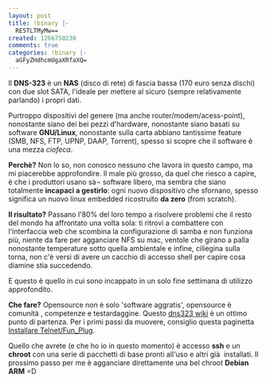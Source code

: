 ```yaml
---
layout: post
title: !binary |-
  RE5TLTMyMw==
created: 1266750230
comments: true
categories: !binary |-
  aGFyZHdhcmUgaXRfaXQ=
---
```

Il <strong>DNS-323</strong> è un <strong>NAS</strong> (disco di rete) di fascia bassa (170 euro senza dischi) con due slot SATA, l'ideale per mettere al sicuro (sempre relativamente parlando) i propri dati.
<!--break-->
Purtroppo dispositivi del genere (ma anche router/modem/acess-point), nonostante siano dei bei pezzi d'hardware, nonostante siano basati su software <strong>GNU/Linux</strong>, nonostante sulla carta abbiano tantissime feature (SMB, NFS, FTP, UPNP, DAAP, Torrent), spesso si scopre che il software è una mezza <em>ciofeca</em>.

<strong>Perchè?</strong> Non lo so, non conosco nessuno che lavora in questo campo, ma mi piacerebbe approfondire. Il male più grosso, da quel che riesco a capire, è che i produttori usano sà¬ software libero, ma sembra che siano totalmente <strong>incapaci a gestirlo</strong>: ogni nuovo dispositivo che sfornano, spesso significa un nuovo linux embedded ricostruito <strong>da zero</strong> (from scratch).

<strong>Il risultato?</strong> Passano l'80% del loro tempo a risolvere problemi che il resto del mondo ha affrontato una volta sola: ti ritrovi a combattere con l'interfaccia web che scombina la configurazione di samba e non funziona più, niente da fare per agganciare NFS su mac, ventole che girano a palla nonostante temperature sotto quella ambientale e infine, ciliegina sulla torna, non c'è versi di avere un cacchio di accesso shell per capire cosa diamine stia succedendo.

E questo è quello in cui sono incappato in un solo fine settimana di utilizzo approfondito.

<strong>Che fare?</strong> Opensource non è solo 'software aggratis', opensource è comunità , competenze e testardaggine. Questo <a href="http://wiki.dns323.info/">dns323 wiki</a> è un ottimo punto di partenza. Per i primi passi da muovere, consiglio questa paginetta <a href="http://nas-tweaks.net/CH3SNAS:Tutorials/fun_plug#Steps_for_installing_fun_plug">Installare Telnet/Fun_Plug</a>.

Quello che avrete (e che ho io in questo momento) è accesso <strong>ssh</strong> e un <strong>chroot</strong> con una serie di pacchetti di base pronti all'uso e altri già  installati.
Il prossimo passo per me è agganciare direttamente una bel chroot <strong>Debian ARM</strong> =D
